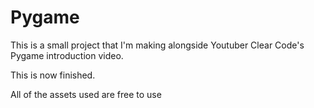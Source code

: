 # Pygame

This is a small project that I'm making alongside Youtuber Clear Code's Pygame introduction video.

This is now finished.

All of the assets used are free to use

